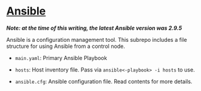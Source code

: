 [Ansible](https://docs.ansible.com/ansible/latest/index.html)
=============================================================

***Note: at the time of this writing, the latest Ansible version was 2.9.5***

Ansible is a configuration management tool. This subrepo includes a file
structure for using Ansible from a control node.

- `main.yaml`: Primary Ansible Playbook

- `hosts`: Host inventory file. Pass via `ansible<-playbook> -i hosts` to use.

- `ansible.cfg`: Ansible configuration file. Read contents for more details.
